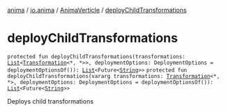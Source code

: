[anima](../../index.md) / [io.anima](../index.md) / [AnimaVerticle](index.md) / [deployChildTransformations](./deploy-child-transformations.md)

# deployChildTransformations

`protected fun deployChildTransformations(transformations: `[`List`](https://kotlinlang.org/api/latest/jvm/stdlib/kotlin.collections/-list/index.html)`<`[`Transformation`](../../io.anima.transform/-transformation/index.md)`<*, *>>, deploymentOptions: DeploymentOptions = deploymentOptionsOf()): `[`List`](https://kotlinlang.org/api/latest/jvm/stdlib/kotlin.collections/-list/index.html)`<Future<`[`String`](https://kotlinlang.org/api/latest/jvm/stdlib/kotlin/-string/index.html)`>>`
`protected fun deployChildTransformations(vararg transformations: `[`Transformation`](../../io.anima.transform/-transformation/index.md)`<*, *>, deploymentOptions: DeploymentOptions = deploymentOptionsOf()): `[`List`](https://kotlinlang.org/api/latest/jvm/stdlib/kotlin.collections/-list/index.html)`<Future<`[`String`](https://kotlinlang.org/api/latest/jvm/stdlib/kotlin/-string/index.html)`>>`

Deploys child transformations

